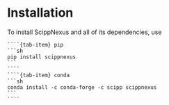 # Installation

To install ScippNexus and all of its dependencies, use

`````{tab-set}
````{tab-item} pip
```sh
pip install scippnexus
```
````
````{tab-item} conda
```sh
conda install -c conda-forge -c scipp scippnexus
```
````
`````

